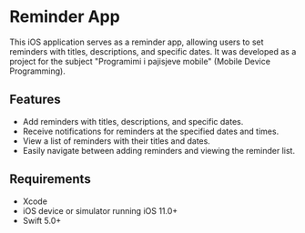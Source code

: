 # Reminder App

This iOS application serves as a reminder app, allowing users to set reminders with titles, descriptions, and specific dates.
It was developed as a project for the subject "Programimi i pajisjeve mobile" (Mobile Device Programming).

## Features

- Add reminders with titles, descriptions, and specific dates.
- Receive notifications for reminders at the specified dates and times.
- View a list of reminders with their titles and dates.
- Easily navigate between adding reminders and viewing the reminder list.

## Requirements

- Xcode
- iOS device or simulator running iOS 11.0+
- Swift 5.0+

